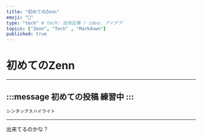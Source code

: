 ```yaml
---
title: "初めてのZenn"
emoji: "🌟"
type: "tech" # tech: 技術記事 / idea: アイデア
topics: ["Zenn", "Tech" , "Markdown"]
published: true
---
```

# 初めてのZenn
-----
:::message
初めての投稿
練習中
:::
-----
```js
シンタックスハイライト
```
-----
出来てるのかな？
